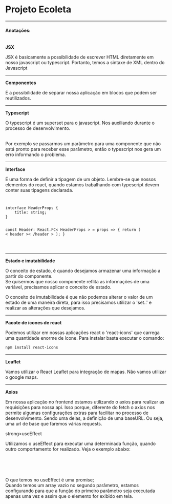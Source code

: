 <h1>Projeto Ecoleta</h1>
<hr/>
<h4>Anotações:</h4>
<br/>
<strong>JSX</strong>
<p>JSX é basicamente a possibilidade de escrever HTML diretamente em nosso javascript ou typescript.
Portanto, temos a sintaxe de XML dentro do Javascript
</p>
<hr/>
<strong>Componentes</strong>
<p>É a possibilidade de separar nossa aplicação em blocos que podem ser reutilizados.</p>
<hr/>
<strong>Typescript</strong>
<p>O typescript é um superset para o javascript. Nos auxiliando durante o processo de desenvolvimento.
</p><br/>
Por exemplo se passarmos um parâmetro para uma componente que não está pronto para receber esse
parâmetro, então o typescript nos gera um erro informando o problema.
<hr/>
<strong>Interface</strong>
<p>É uma forma de definir a tipagem de um objeto. Lembre-se que nossos elementos do react, quando 
estamos trabalhando com typescript devem conter suas tipagens declarada.</p>

<code>
<pre>
interface HeaderProps {
    title: string;
}

const Header: React.FC< HeaderProps > = props => {
    return (
        < header >< /header >
    );
}
</pre>
</code>
<hr/>
<strong>Estado e imutabilidade</strong>
<p>O conceito de estado, é quando desejamos armazenar uma informação a partir do componente.<br/>
Se quisermos que nosso componente reflita as informações de uma variável, precisamos
aplicar o conceito de estado.</p>
<p>O conceito de imutabilidade é que não podemos alterar o valor de um estado de uma 
maneira direta, para isso precisamos utilizar o 'set..' e realizar as alterações
que desejamos.</p>

<hr/>
<strong>Pacote de ícones de react</strong>
<p>Podemos utilizar em nossas aplicações react o 'react-icons' que carrega uma quantidade
enorme de ícone. Para instalar basta executar o comando:
<br></p>
<code>npm install react-icons</code>
<hr/>
<strong>Leaflet</strong>
<p> Vamos utilizar o React Leaflet para integração de mapas. Não vamos utilizar
o google maps.
</p>
<hr/>
<strong>Axios</strong>
<p> Em nossa aplicação no frontend estamos utilizando o axios para realizar 
as requisições para nossa api. 
Isso porque, diferente do fetch o axios nos permite algumas configurações
extras para facilitar no processo de desenvolvimento. Sendo uma delas, a
definição de uma baseURL. Ou seja, uma url de base que faremos
várias requests.
</p>
strong>useEffect</strong>
<p>Utilizamos o useEffect para executar uma determinada função, quando
outro comportamento for realizado. Veja o exemplo abaixo:</p>
<code>
<pre>

</pre>
</code>
O que temos no useEffect é uma promise;<br>
Quando temos um array vazio no segundo parâmetro, estamos configurando para que
a função do primeiro parâmetro seja executada apenas uma vez e assim que 
o elemento for exibido em tela.<br>
